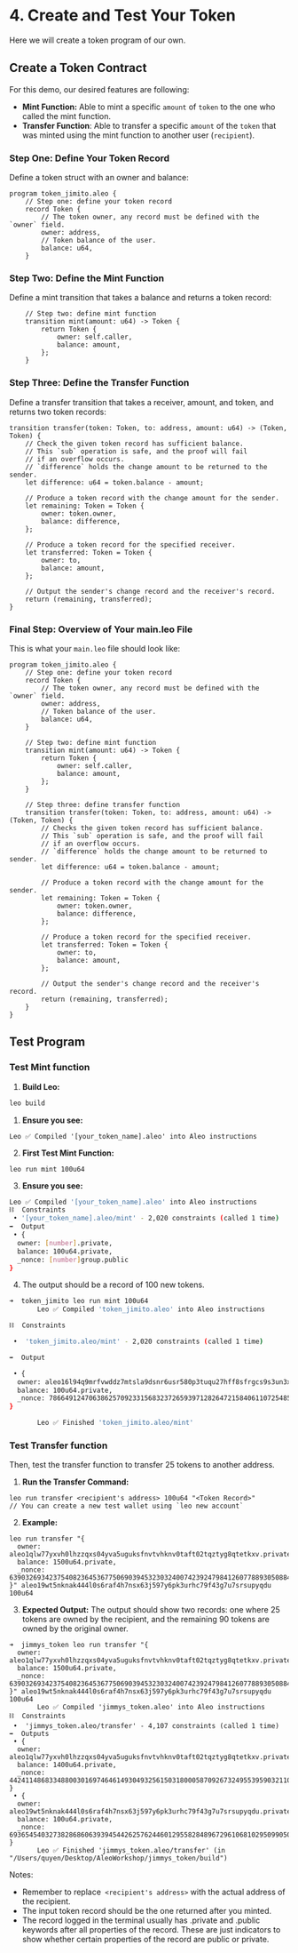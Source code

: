 # 4. Create and Test Your Token

Here we will create a token program of our own.

## Create a Token Contract

For this demo, our desired features are following:

- **Mint Function:** Able to mint a specific `amount` of `token` to the one who called the mint function.
- **Transfer Function**: Able to transfer a specific `amount` of the `token` that was minted using the mint function to another user (`recipient`).

### **Step One: Define Your Token Record**

Define a token struct with an owner and balance:

```
program token_jimito.aleo {
    // Step one: define your token record
    record Token {
        // The token owner, any record must be defined with the `owner` field.
        owner: address,
        // Token balance of the user.
        balance: u64,
    }
```

### **Step Two: Define the Mint Function**

Define a mint transition that takes a balance and returns a token record:

```
    // Step two: define mint function
    transition mint(amount: u64) -> Token {
        return Token {
            owner: self.caller,
            balance: amount,
        };
    }
```

### **Step Three: Define the Transfer Function**

Define a transfer transition that takes a receiver, amount, and token, and returns two token records:

```
transition transfer(token: Token, to: address, amount: u64) -> (Token, Token) {
    // Check the given token record has sufficient balance.
    // This `sub` operation is safe, and the proof will fail
    // if an overflow occurs.
    // `difference` holds the change amount to be returned to the sender.
    let difference: u64 = token.balance - amount;

    // Produce a token record with the change amount for the sender.
    let remaining: Token = Token {
        owner: token.owner,
        balance: difference,
    };

    // Produce a token record for the specified receiver.
    let transferred: Token = Token {
        owner: to,
        balance: amount,
    };

    // Output the sender's change record and the receiver's record.
    return (remaining, transferred);
}
```

### **Final Step: Overview of Your main.leo File**

This is what your `main.leo` file should look like:

```
program token_jimito.aleo {
    // Step one: define your token record
    record Token {
        // The token owner, any record must be defined with the `owner` field.
        owner: address,
        // Token balance of the user.
        balance: u64,
    }

    // Step two: define mint function
    transition mint(amount: u64) -> Token {
        return Token {
            owner: self.caller,
            balance: amount,
        };
    }

    // Step three: define transfer function
    transition transfer(token: Token, to: address, amount: u64) -> (Token, Token) {
        // Checks the given token record has sufficient balance.
        // This `sub` operation is safe, and the proof will fail
        // if an overflow occurs.
        // `difference` holds the change amount to be returned to sender.
        let difference: u64 = token.balance - amount;

        // Produce a token record with the change amount for the sender.
        let remaining: Token = Token {
            owner: token.owner,
            balance: difference,
        };

        // Produce a token record for the specified receiver.
        let transferred: Token = Token {
            owner: to,
            balance: amount,
        };

        // Output the sender's change record and the receiver's record.
        return (remaining, transferred);
    }
}
```

## Test Program

### Test Mint function

1. **Build Leo:**

```bash
leo build
```

1. **Ensure you see:**

```
Leo ✅ Compiled '[your_token_name].aleo' into Aleo instructions
```

2. **First Test Mint Function:**

```
leo run mint 100u64
```

3. **Ensure you see:**

```bash
Leo ✅ Compiled '[your_token_name].aleo' into Aleo instructions
⛓  Constraints
 • '[your_token_name].aleo/mint' - 2,020 constraints (called 1 time)
➡️  Output
 • {
  owner: [number].private,
  balance: 100u64.private,
  _nonce: [number]group.public
}
```

4. The output should be a record of 100 new tokens.
```bash
➜  token_jimito leo run mint 100u64
       Leo ✅ Compiled 'token_jimito.aleo' into Aleo instructions

⛓  Constraints

 •  'token_jimito.aleo/mint' - 2,020 constraints (called 1 time)

➡️  Output

 • {
  owner: aleo16l94q9mrfvwddz7mtsla9dsnr6usr580p3tuqu27hff8sfrgcs9s3un3xw.private,
  balance: 100u64.private,
  _nonce: 7866491247063862570923315683237265939712826472158406110725485131341638718073group.public
}

       Leo ✅ Finished 'token_jimito.aleo/mint'
```

### Test Transfer function

Then, test the transfer function to transfer 25 tokens to another address.

1. **Run the Transfer Command:**

```
leo run transfer <recipient's address> 100u64 "<Token Record>"
// You can create a new test wallet using `leo new account`
```

2. **Example:**

```
leo run transfer "{
  owner: aleo1qlw77yxvh0lhzzqxs04yva5uguksfnvtvhknv0taft02tqztyg8qtetkxv.private,
  balance: 1500u64.private,
  _nonce: 639032693423754082364536775069039453230324007423924798412607788930508840691group.public
}" aleo19wt5nknak444l0s6raf4h7nsx63j597y6pk3urhc79f43g7u7srsupyqdu 100u64
```

3. **Expected Output:** The output should show two records: one where 25 tokens are owned by the recipient, and the remaining 90 tokens are owned by the original owner.

```
➜  jimmys_token leo run transfer "{
  owner: aleo1qlw77yxvh0lhzzqxs04yva5uguksfnvtvhknv0taft02tqztyg8qtetkxv.private,
  balance: 1500u64.private,
  _nonce: 639032693423754082364536775069039453230324007423924798412607788930508840691group.public
}" aleo19wt5nknak444l0s6raf4h7nsx63j597y6pk3urhc79f43g7u7srsupyqdu 100u64
       Leo ✅ Compiled 'jimmys_token.aleo' into Aleo instructions
⛓  Constraints
 •  'jimmys_token.aleo/transfer' - 4,107 constraints (called 1 time)
➡️  Outputs
 • {
  owner: aleo1qlw77yxvh0lhzzqxs04yva5uguksfnvtvhknv0taft02tqztyg8qtetkxv.private,
  balance: 1400u64.private,
  _nonce: 4424114868334880030169746461493049325615031800058709267324955395903211085218group.public
}
 • {
  owner: aleo19wt5nknak444l0s6raf4h7nsx63j597y6pk3urhc79f43g7u7srsupyqdu.private,
  balance: 100u64.private,
  _nonce: 6936545403273828686063939454426257624460129558284896729610681029509905007081group.public
}
       Leo ✅ Finished 'jimmys_token.aleo/transfer' (in "/Users/quyen/Desktop/AleoWorkshop/jimmys_token/build")
```

Notes:

- Remember to replace` <recipient's address>` with the actual address of the recipient.
- The input token record should be the one returned after you minted.
- The record logged in the terminal usually has .private and .public keywords after all properties of the record. These are just indicators to show whether certain properties of the record are public or private.
